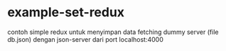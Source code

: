 # example-set-redux
contoh simple redux untuk menyimpan data fetching dummy server (file db.json) dengan json-server dari port localhost:4000
